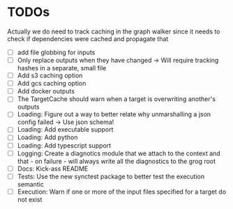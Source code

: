 # TODOs

Actually we do need to track caching in the graph walker since it needs to check if dependencies were cached and propagate that

- [ ] add file globbing for inputs
- [ ] Only replace outputs when they have changed -> Will require tracking hashes in a separate, small file
- [ ] Add s3 caching option
- [ ] Add gcs caching option
- [ ] Add docker outputs
- [ ] The TargetCache should warn when a target is overwriting another's outputs
- [ ] Loading: Figure out a way to better relate why unmarshalling a json config failed -> Use json schema!
- [ ] Loading: Add executable support
- [ ] Loading: Add python
- [ ] Loading: Add typescript support
- [ ] Logging: Create a diagnotics module that we attach to the context and that - on failure - will always write all the diagnostics to the grog root
- [ ] Docs: Kick-ass README
- [ ] Tests: Use the new synctest package to better test the execution semantic
- [ ] Execution: Warn if one or more of the input files specified for a target do not exist
